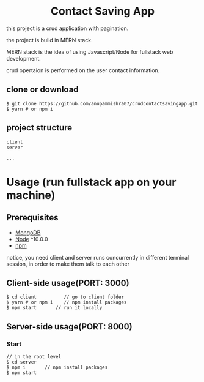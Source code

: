 <h1 align="center">
 Contact Saving App
</h1>


this project is a crud application with pagination. 

the project is build in MERN stack.

MERN stack is the idea of using Javascript/Node for fullstack web development.

crud opertaion is performed on the user contact information.



## clone or download
```terminal
$ git clone https://github.com/anupammishra07/crudcontactsavingapp.git
$ yarn # or npm i
```



## project structure
```terminal
client                                                              
server

...
```


# Usage (run fullstack app on your machine)

## Prerequisites
- [MongoDB](https://gist.github.com/nrollr/9f523ae17ecdbb50311980503409aeb3)
- [Node](https://nodejs.org/en/download/) ^10.0.0
- [npm](https://nodejs.org/en/download/package-manager/)

notice, you need client and server runs concurrently in different terminal session, in order to make them talk to each other

## Client-side usage(PORT: 3000)
```terminal
$ cd client          // go to client folder
$ yarn # or npm i    // npm install packages
$ npm start       // run it locally
```


## Server-side usage(PORT: 8000)

### Start

```terminal
// in the root level
$ cd server
$ npm i       // npm install packages
$ npm start 

```


